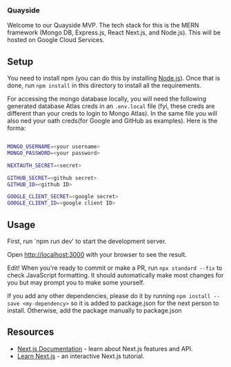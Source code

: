 ### Quayside

Welcome to our Quayside MVP. The tech stack for this is the MERN framework (Mongo DB, Express.js, React Next.js, and Node.js). This will be hosted on Google Cloud Services.

## Setup
You need to install npm (you can do this by installing [Node.js](https://nodejs.org/en/download)). Once that is done, run `npm install` in this directory to install all the requirements.

For accessing the mongo database locally, you will need the following generated database Atlas creds in an `.env.local` file (fyi, these creds are different than your creds to login to Mongo Atlas). In the same file you will also ned your oath creds(for Google and GitHub as examples). Here is the forma:

```bash

MONGO_USERNAME=<your username>
MONGO_PASSWORD=<your password>

NEXTAUTH_SECRET=<secret>

GITHUB_SECRET=<github secret>
GITHUB_ID=<github ID>

GOOGLE_CLIENT_SECRET=<google secret>
GOOGLE_CLIENT_ID=<google client ID>
```

## Usage

First, run `npm run dev' to start the development server.


Open [http://localhost:3000](http://localhost:3000) with your browser to see the result.

Edit! When you're ready to commit or make a PR, run `npx standard --fix` to check JavaScript formatting. It should automatically make most changes for you but may prompt you to make some yourself.

If you add any other dependencies, please do it by running `npm install --save <my-dependency>` so it is added to package.json for the next person to install. Otherwise, add the package manually to package.json


## Resources
- [Next.js Documentation](https://nextjs.org/docs) - learn about Next.js features and API.
- [Learn Next.js](https://nextjs.org/learn) - an interactive Next.js tutorial.

